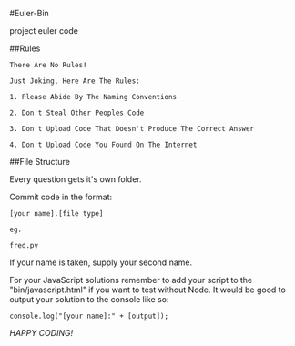 #Euler-Bin

project euler code

##Rules

    There Are No Rules!
    
    Just Joking, Here Are The Rules:

    1. Please Abide By The Naming Conventions
    
    2. Don't Steal Other Peoples Code
    
    3. Don't Upload Code That Doesn't Produce The Correct Answer
    
    4. Don't Upload Code You Found On The Internet

##File Structure
    
Every question gets it's own folder.

Commit code in the format:

    [your name].[file type]
    
    eg.
    
    fred.py

If your name is taken, supply your second name.

For your JavaScript solutions remember to add your script to the "bin/javascript.html" if you want to test without Node. It would be good to output your solution to the console like so:

	console.log("[your name]:" + [output]);
  
*HAPPY CODING!*
